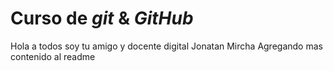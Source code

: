 # Curso de _git_ & _GitHub_

Hola a todos soy tu amigo y docente digital Jonatan Mircha
Agregando mas contenido al readme